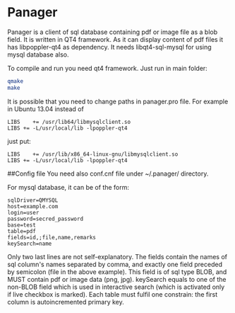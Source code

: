 # Panager
Panager is a client of sql database containing pdf or image file as a blob field. It
is written in QT4 framework. As it can display content of pdf files
it has libpoppler-qt4 as dependency. 
It needs libqt4-sql-mysql for using mysql database also.

To compile and run you need qt4 framework. Just run in main folder:

```bash
qmake
make
```

It is possible that you need to change paths in panager.pro file. For example in Ubuntu 13.04
instead of

```
LIBS    += /usr/lib64/libmysqlclient.so
LIBS += -L/usr/local/lib -lpoppler-qt4
```


just put:

```
LIBS    += /usr/lib/x86_64-linux-gnu/libmysqlclient.so
LIBS += -L/usr/local/lib -lpoppler-qt4
```
##Config file
You need also conf.cnf file under ~/.panager/ directory.

For mysql database, it can be of the form:

```
sqlDriver=QMYSQL
host=example.com
login=user
password=secred_password
base=test
table=pdf
fields=id,;file,name,remarks
keySearch=name
```
Only two last lines are not self-explanatory.
The fields contain the names of sql column's names separated by comma, and exactly one field preceded by semicolon
(file in the above example). This field is of sql type BLOB, and MUST contain pdf or image data (png, jpg).
keySearch equals to one of the non-BLOB field which is used in interactive search (which is activated only
 if live checkbox is marked). Each table must fulfil one constrain: the first column is autoincremented primary key.
